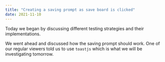 ```yaml
---
title: "Creating a saving prompt as save board is clicked"
date: 2021-11-10
---
```


Today we began by discussing different testing strategies and their implementations.

We went ahead and discussed how the saving prompt should work. One of our regular viewers told us to use ` toastjs ` which is what we will be investigating tomorrow.